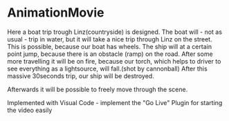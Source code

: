 # AnimationMovie
Here a boat trip trough Linz(countryside) is designed. The boat will - not as usual - trip in water, but it will take a nice trip
through Linz on the street. This is possible, because our boat has wheels.
The ship will at a certain point jump, because there is an obstacle (ramp) on the road.
After some more travelling  it will be on fire, because our torch, which helps to driver to see everything as a lightsource, will fall.(shot by cannonball)
After this massive 30seconds trip, our ship will be destroyed.

Afterwards it will be possible to freely move through the scene.

Implemented with Visual Code - implement the "Go Live" Plugin for starting the video easily